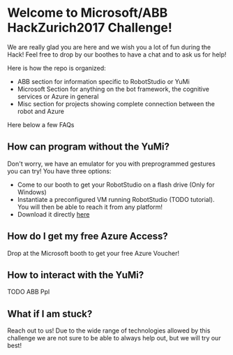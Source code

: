 

# Welcome to Microsoft/ABB HackZurich2017 Challenge!

We are really glad you are here and we wish you a lot of fun during the Hack! Feel free to drop by our boothes to have a chat and to ask us for help!

Here is how the repo is organized:
* ABB section for information specific to RobotStudio or YuMi
* Microsoft Section for anything on the bot framework, the cognitive services or Azure in general
* Misc section for projects showing complete connection between the robot and Azure

Here below a few FAQs

## How can program without the YuMi?
Don't worry, we have an emulator for you with preprogrammed gestures you can try! You have three options:
* Come to our booth to get your RobotStudio on a flash drive (Only for Windows)
* Instantiate a preconfigured VM running RobotStudio (TODO tutorial). You will then be able to reach it from any platform!
* Download it directly [here](http://new.abb.com/products/robotics/robotstudio/downloads) 

## How do I get my free Azure Access?
Drop at the Microsoft booth to get your free Azure Voucher!

## How to interact with the YuMi?
TODO ABB Ppl

## What if I am stuck?
Reach out to us! Due to the wide range of technologies allowed by this challenge we are not sure to be able to always help out, but we will try our best!


